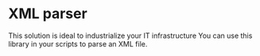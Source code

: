 # XML parser
This solution is ideal to industrialize your IT infrastructure
You can use this library in your scripts to parse an XML file.

